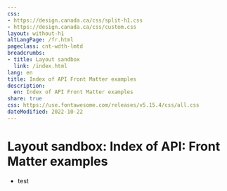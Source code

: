 ```yaml
---
css:
- https://design.canada.ca/css/split-h1.css
- https://design.canada.ca/css/custom.css
layout: without-h1
altLangPage: /fr.html
pageclass: cnt-wdth-lmtd
breadcrumbs:
- title: Layout sandbox
  link: /index.html
lang: en
title: Index of API Front Matter examples
description:
  en: Index of API Front Matter examples 
share: true
css: https://use.fontawesome.com/releases/v5.15.4/css/all.css
dateModified: 2022-10-22
---
```


<h1 property="name" id="wb-cont" dir="ltr"><span class="stacked"><span>Layout sandbox</span>: <span>Index of API: Front Matter examples</span></span></h1>

<ul class="mrgn-tp-lg">
  <li>test</li>
</ul>
